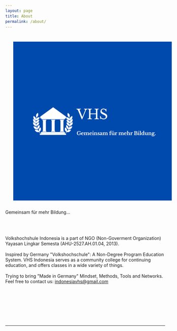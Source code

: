 ```yaml
---
layout: page
title: About
permalink: /about/
---
```


<img class="col one right" src="/img/vhs-id.png" style="padding:25px">

<div>
Gemeinsam für mehr Bildung...

<br>
<span class="changing"></span>
<br>
<br>
<!--Practiced Data-Driven Strategist with experience in extraction,
transformation, loaded, statistical interpreting and visualizing various types of dataset.
Focusing on KPI Dashboard (Key Performance Indicator) and Predictive Analytics.--> 
<br>
	
<!--Presently I learn Data Science from scratch from Deutsche Bahn Headquarters Data Science team as intern.-->
Volkshochshule Indonesia is a part of NGO (Non-Goverment Organization) Yayasan Lingkar Semesta (AHU-2527.AH.01.04, 2013).
<br>
	<br>
Inspired by Germany "Volkshochschule": A Non-Degree Program Education System. VHS Indonesia serves as a community college for continuing education, and offers classes in a wide variety of things. 
<br>
<br>
Trying to bring "Made in Germany" Mindset, Methods, Tools and Networks.
<br>
Feel free to contact us: indonesiavhs@gmail.com
	
<!--I am a postgraduate student in Financial Services & Risk Management at HTW Berlin-University of Applied Sciences. My Specializing area in study is Advanced Data Analytics (Descriptive, Predictive, and Applied AI=Machine learning), Forecasting, and KPI (Key Performances Indicators).-->
<br>
<br>
<!--I'm interested in exploring the new ways or technology for better insight from data.-->
<br>
	
	
	
	
<br>
<br>


<!--  <a class="page-link" target="_blank" href="{{ '/JasminRubinovitzCV_2017.pdf' | prepend: site.baseurl }}">Resume</a> -->
</div>

<br/>
<hr/>
<br/>
<!-- <span class="contacticon center">
	<a href="mailto:jasrub@gmail.com"><i class="fa fa-envelope-square"></i></a>
	<a href="https://github.com/jasrub" target="_blank"><i class="fa fa-github-square"></i></a>
	<a href="https://il.linkedin.com/pub/jasmin-rubinovitz/a5/a91/9b1" target="_blank"><i class="fa fa-linkedin-square"></i></a>
	<a href="https://www.facebook.com/jasmin.rubinovitz" target="_blank"><i class="fa fa-facebook-square"></i></a>
</span> -->
<script src="https://ajax.googleapis.com/ajax/libs/jquery/3.1.1/jquery.min.js"></script>

<script type="text/javascript">
	{% include js/typed.js %}
</script>
<script>
  $(function(){
      $(".changing").typed({
        strings: ["Volkshochshule Indonesia."],
        typeSpeed: 50,
				backDelay: 2000,
				showCursor: false,
				loop: true
      });
  });
</script>

